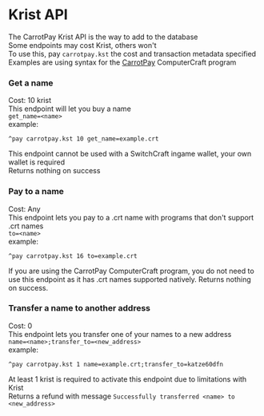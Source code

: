 # Krist API
The CarrotPay Krist API is the way to add to the database  
Some endpoints may cost Krist, others won't  
To use this, pay `carrotpay.kst` the cost and transaction metadata specified  
Examples are using syntax for the [CarrotPay](https://pinestore.cc/projects/44/carrotpay) ComputerCraft program  

### Get a name
Cost: 10 krist  
This endpoint will let you buy a name  
`get_name=<name>`  
example:
```
^pay carrotpay.kst 10 get_name=example.crt
```
This endpoint cannot be used with a SwitchCraft ingame wallet, your own wallet is required  
Returns nothing on success

### Pay to a name
Cost: Any  
This endpoint lets you pay to a .crt name with programs that don't support .crt names  
`to=<name>`  
example:  
```
^pay carrotpay.kst 16 to=example.crt
```
If you are using the CarrotPay ComputerCraft program, you do not need to use this endpoint as it has .crt names supported natively.
Returns nothing on success.

### Transfer a name to another address
Cost: 0  
This endpoint lets you transfer one of your names to a new address  
`name=<name>;transfer_to=<new_address>`  
example:  
```
^pay carrotpay.kst 1 name=example.crt;transfer_to=katze60dfn
```
At least 1 krist is required to activate this endpoint due to limitations with Krist  
Returns a refund with message `Successfully transferred <name> to <new_address>`


